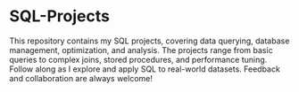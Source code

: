# SQL-Projects
This repository contains my SQL projects, covering data querying, database management, optimization, and analysis. The projects range from basic queries to complex joins, stored procedures, and performance tuning. Follow along as I explore and apply SQL to real-world datasets. Feedback and collaboration are always welcome!

